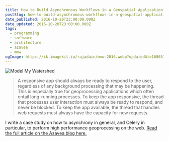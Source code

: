 ```yaml
---
title: How to Build Asynchronous Workflows in a Geospatial Application
postSlug: how-to-build-asynchronous-workflows-in-a-geospatial-application
date_published: 2016-10-20T23:00:00.000Z
date_updated: 2016-10-20T23:00:00.000Z
tags:
  - programming
  - software
  - architecture
  - azavea
  - mmw
ogImage: https://ik.imagekit.io/rajadain/mmw-2016.webp?updatedAt=1686510877909
---
```


![Model My Watershed](https://ik.imagekit.io/rajadain/mmw-2016.webp?updatedAt=1686510877909)

> A responsive app should always be ready to respond to the user, regardless of any background processing that may be happening. This is especially true for geoprocessing applications which often entail long-running processes. To keep the app responsive, the thread that processes user interaction must always be ready to respond, and never be blocked. To keep the app available, the thread that handles web requests must always have the capacity for new requests.

I write a case study on how to asynchrony in general, and Celery in particular, to perform high performance geoprocessing on the web. [Read the full article on the Azavea blog here.](https://www.azavea.com/blog/2016/10/20/how-to-build-asynchronous-workflows-geospatial-application/)
